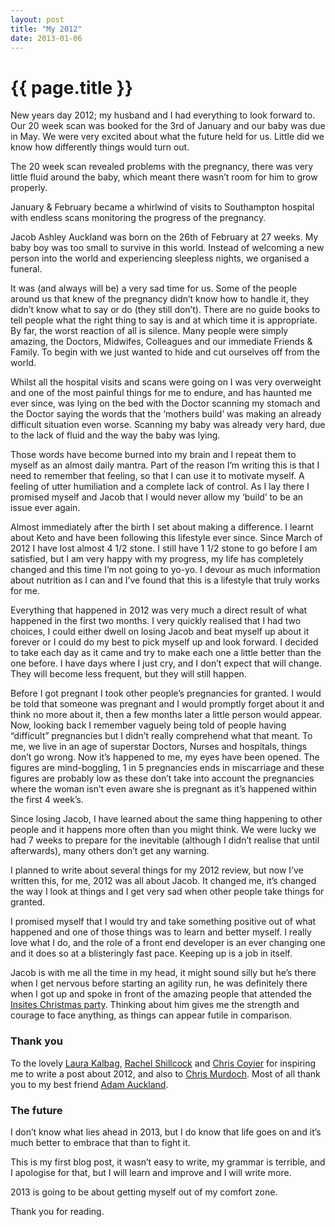 ```yaml
---
layout: post
title: "My 2012"
date: 2013-01-06
---
```


# {{ page.title }}

New years day 2012; my husband and I had everything to look forward to. Our 20 week scan was booked for the 3rd of January and our baby was due in May. We were very excited about what the future held for us. Little did we know how differently things would turn out.

The 20 week scan revealed problems with the pregnancy, there was very little fluid around the baby, which meant there wasn’t room for him to grow properly.

January & February became a whirlwind of visits to Southampton hospital with endless scans monitoring the progress of the pregnancy.

Jacob Ashley Auckland was born on the 26th of February at 27 weeks. My baby boy was too small to survive in this world. Instead of welcoming a new person into the world and experiencing sleepless nights, we organised a funeral.

It was (and always will be) a very sad time for us. Some of the people around us that knew of the pregnancy didn’t know how to handle it, they didn’t know what to say or do (they still don’t). There are no guide books to tell people what the right thing to say is and at which time it is appropriate. By far, the worst reaction of all is silence. Many people were simply amazing, the Doctors, Midwifes, Colleagues and our immediate Friends & Family. To begin with we just wanted to hide and cut ourselves off from the world.

Whilst all the hospital visits and scans were going on I was very overweight and one of the most painful things for me to endure, and has haunted me ever since, was lying on the bed with the Doctor scanning my stomach and the Doctor saying the words that the ‘mothers build’ was making an already difficult situation even worse. Scanning my baby was already very hard, due to the lack of fluid and the way the baby was lying.

Those words have become burned into my brain and I repeat them to myself as an almost daily mantra. Part of the reason I’m writing this is that I need to remember that feeling, so that I can use it to motivate myself. A feeling of utter humiliation and a complete lack of control. As I lay there I promised myself and Jacob that I would never allow my ‘build’ to be an issue ever again.

Almost immediately after the birth I set about making a difference. I learnt about Keto and have been following this lifestyle ever since. Since March of 2012 I have lost almost 4 1/2 stone. I still have 1 1/2 stone to go before I am satisfied, but I am very happy with my progress, my life has completely changed and this time I’m not going to yo-yo. I devour as much information about nutrition as I can and I’ve found that this is a lifestyle that truly works for me.

Everything that happened in 2012 was very much a direct result of what happened in the first two months. I very quickly realised that I had two choices, I could either dwell on losing Jacob and beat myself up about it forever or I could do my best to pick myself up and look forward. I decided to take each day as it came and try to make each one a little better than the one before. I have days where I just cry, and I don’t expect that will change. They will become less frequent, but they will still happen.

Before I got pregnant I took other people’s pregnancies for granted. I would be told that someone was pregnant and I would promptly forget about it and think no more about it, then a few months later a little person would appear. Now, looking back I remember vaguely being told of people having “difficult” pregnancies but I didn’t really comprehend what that meant. To me, we live in an age of superstar Doctors, Nurses and hospitals, things don’t go wrong. Now it’s happened to me, my eyes have been opened. The figures are mind-boggling, 1 in 5 pregnancies ends in miscarriage and these figures are probably low as these don’t take into account the pregnancies where the woman isn’t even aware she is pregnant as it’s happened within the first 4 week’s.

Since losing Jacob, I have learned about the same thing happening to other people and it happens more often than you might think. We were lucky we had 7 weeks to prepare for the inevitable (although I didn’t realise that until afterwards), many others don’t get any warning.

I planned to write about several things for my 2012 review, but now I’ve written this, for me, 2012 was all about Jacob. It changed me, it’s changed the way I look at things and I get very sad when other people take things for granted.

I promised myself that I would try and take something positive out of what happened and one of those things was to learn and better myself. I really love what I do, and the role of a front end developer is an ever changing one and it does so at a blisteringly fast pace. Keeping up is a job in itself.

Jacob is with me all the time in my head, it might sound silly but he’s there when I get nervous before starting an agility run, he was definitely there when I got up and spoke in front of the amazing people that attended the [Insites Christmas party](http://viewportindustries.com/blog/insites-the-xmas-special/). Thinking about him gives me the strength and courage to face anything, as things can appear futile in comparison.

### Thank you

To the lovely [Laura Kalbag](http://laurakalbag.com/my-2012/), [Rachel Shillcock](http://www.rachil.li/thoughts/2012-and-2013-new-years-goals/) and [Chris Coyier](http://the-pastry-box-project.net/chris-coyier/2013-january-2/) for inspiring me to write a post about 2012, and also to [Chris Murdoch](https://twitter.com/chrismurdochxl). Most of all thank you to my best friend [Adam Auckland](https://twitter.com/adamauckland/).

### The future

I don’t know what lies ahead in 2013, but I do know that life goes on and it’s much better to embrace that than to fight it.

This is my first blog post, it wasn’t easy to write, my grammar is terrible, and I apologise for that, but I will learn and improve and I will write more.

2013 is going to be about getting myself out of my comfort zone.

Thank you for reading.
